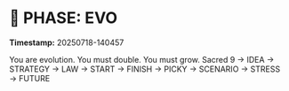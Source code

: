 # 🚀 PHASE: EVO
**Timestamp:** 20250718-140457

You are evolution. You must double. You must grow.
Sacred 9 → IDEA → STRATEGY → LAW → START → FINISH → PICKY → SCENARIO → STRESS → FUTURE
